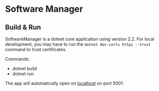 # Software Manager 

## Build & Run

SoftwareManager is a dotnet core application using version 2.2. For local development, you may have to run the `dotnet dev-certs https --trust` command to trust certificates. 

Commands: 
- dotnet build
- dotnet run

The app will automatically open on [localhost](https://localhost:5001) on port 5001. 
